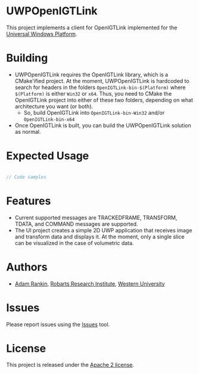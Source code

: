 # UWPOpenIGTLink
This project implements a client for OpenIGTLink implemented for the [Universal Windows Platform](https://docs.microsoft.com/en-us/windows/uwp/get-started/universal-application-platform-guide).

# Building
* UWPOpenIGTLink requires the OpenIGTLink library, which is a CMake'ified project. At the moment, UWPOpenIGTLink is hardcoded to search for headers in the folders `OpenIGTLink-bin-$(Platform)` where `$(Platform)` is either `Win32` or `x64`. Thus, you need to CMake the OpenIGTLink project into either of these two folders, depending on what architecture you want (or both).
  * So, build OpenIGTLink into `OpenIGTLink-bin-Win32` and/or `OpenIGTLink-bin-x64`
* Once OpenIGTLink is built, you can build the UWPOpenIGTLink solution as normal.

# Expected Usage
```c++

// Code samples

```

# Features
* Current supported messages are TRACKEDFRAME, TRANSFORM, TDATA, and COMMAND messages are supported.
* The UI project creates a simple 2D UWP application that receives image and transform data and displays it. At the moment, only a single slice can be visualized in the case of volumetric data.

# Authors
* [Adam Rankin](http://www.imaging.robarts.ca/petergrp/node/113), [Robarts Research Institute](http://www.imaging.robarts.ca/petergrp/), [Western University](http://www.uwo.ca)

# Issues
Please report issues using the [Issues](../../issues) tool.

# License
This project is released under the [Apache 2 license](LICENSE.md).
